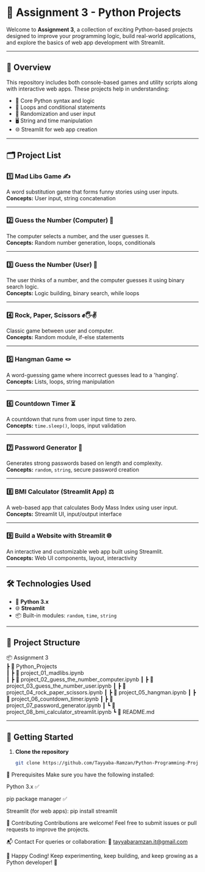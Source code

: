 # 🐍 Assignment 3 - Python Projects

Welcome to **Assignment 3**, a collection of exciting Python-based projects designed to improve your programming logic, build real-world applications, and explore the basics of web app development with Streamlit.

---

## 📌 Overview

This repository includes both console-based games and utility scripts along with interactive web apps. These projects help in understanding:

- 🧠 Core Python syntax and logic
- 🔁 Loops and conditional statements
- 🎲 Randomization and user input
- 🖥️ String and time manipulation
- 🌐 Streamlit for web app creation

---

## 🗂️ Project List

### 1️⃣ Mad Libs Game ✍️  
A word substitution game that forms funny stories using user inputs.  
**Concepts:** User input, string concatenation

---

### 2️⃣ Guess the Number (Computer) 🔢  
The computer selects a number, and the user guesses it.  
**Concepts:** Random number generation, loops, conditionals

---

### 3️⃣ Guess the Number (User) 🧠  
The user thinks of a number, and the computer guesses it using binary search logic.  
**Concepts:** Logic building, binary search, while loops

---

### 4️⃣ Rock, Paper, Scissors ✊🖐️✌️  
Classic game between user and computer.  
**Concepts:** Random module, if-else statements

---

### 5️⃣ Hangman Game 🪢  
A word-guessing game where incorrect guesses lead to a 'hanging'.  
**Concepts:** Lists, loops, string manipulation

---

### 6️⃣ Countdown Timer ⏳  
A countdown that runs from user input time to zero.  
**Concepts:** `time.sleep()`, loops, input validation

---

### 7️⃣ Password Generator 🔐  
Generates strong passwords based on length and complexity.  
**Concepts:** `random`, `string`, secure password creation

---

### 8️⃣ BMI Calculator (Streamlit App) ⚖️  
A web-based app that calculates Body Mass Index using user input.  
**Concepts:** Streamlit UI, input/output interface

---

### 9️⃣ Build a Website with Streamlit 🌐  
An interactive and customizable web app built using Streamlit.  
**Concepts:** Web UI components, layout, interactivity

---

## 🛠️ Technologies Used

- 🐍 **Python 3.x**
- 🌐 **Streamlit**
- 📦 Built-in modules: `random`, `time`, `string`

---

## 📁 Project Structure

📦 Assignment 3  
┣ 📂 Python_Projects  
┃ ┣ 📜 project_01_madlibs.ipynb  
┃ ┣ 📜 project_02_guess_the_number_computer.ipynb
┃ ┣ 📜 project_03_guess_the_number_user.ipynb
┃ ┣ 📜 project_04_rock_paper_scissors.ipynb 
┃ ┣ 📜 project_05_hangman.ipynb
┃ ┣ 📜 project_06_countdown_timer.ipynb
┃ ┣ 📜 project_07_password_generator.ipynb
┃ ┗ 📜 project_08_bmi_calculator_streamlit.ipynb
┗ 📜 README.md  


---

## 🚀 Getting Started

1. **Clone the repository**
   ```bash
   git clone https://github.com/Tayyaba-Ramzan/Python-Programming-Project4.git

📌 Prerequisites
Make sure you have the following installed:

Python 3.x ✅

pip package manager ✅

Streamlit (for web apps):
pip install streamlit

🤝 Contributing
Contributions are welcome! Feel free to submit issues or pull requests to improve the projects.

📬 Contact
For queries or collaboration:
📧 tayyabaramzan.it@gmail.com

🎉 Happy Coding!
Keep experimenting, keep building, and keep growing as a Python developer! 🚀


